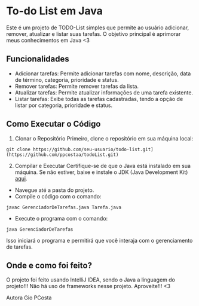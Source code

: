 # To-do List em Java
Este é um projeto de TODO-List simples que permite ao usuário adicionar, remover, atualizar e listar suas tarefas. O objetivo principal é aprimorar meus conhecimentos em Java <3

## Funcionalidades
- Adicionar tarefas: Permite adicionar tarefas com nome, descrição, data de término, categoria, prioridade e status.
- Remover tarefas: Permite remover tarefas da lista.
- Atualizar tarefas: Permite atualizar informações de uma tarefa existente.
- Listar tarefas: Exibe todas as tarefas cadastradas, tendo a opção de listar por categoria, prioridade e status.

## Como Executar o Código
1. Clonar o Repositório
Primeiro, clone o repositório em sua máquina local:
```
git clone https://github.com/seu-usuario/todo-list.git](https://github.com/ppcostaa/todoList.git)
```

2. Compilar e Executar
Certifique-se de que o Java está instalado em sua máquina. Se não estiver, baixe e instale o JDK (Java Development Kit) [aqui](https://www.oracle.com/java/technologies/downloads/#java11?er=221886).
- Navegue até a pasta do projeto.
- Compile o código com o comando:
```
javac GerenciadorDeTarefas.java Tarefa.java
```
- Execute o programa com o comando:
```
java GerenciadorDeTarefas
```
Isso iniciará o programa e permitirá que você interaja com o gerenciamento de tarefas.

## Onde e como foi feito?
O projeto foi feito usando IntelliJ IDEA, sendo o Java a linguagem do projeto!!! Não há uso de frameworks nesse projeto.
Aproveite!!! <3

Autora
Gio PCosta

